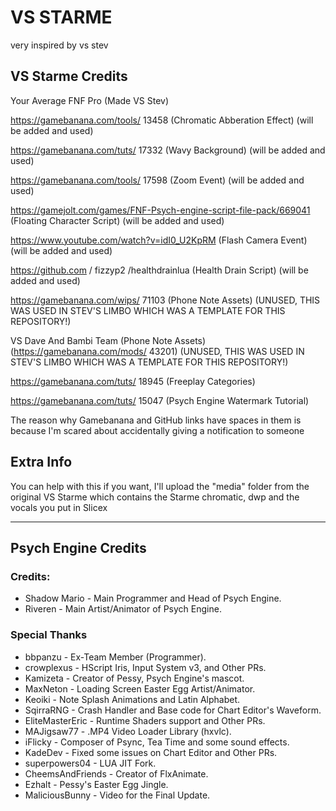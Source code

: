 # VS STARME
very inspired by vs stev

## VS Starme Credits

Your Average FNF Pro (Made VS Stev)

https://gamebanana.com/tools/ 13458 (Chromatic Abberation Effect) (will be added and used)

https://gamebanana.com/tuts/ 17332 (Wavy Background) (will be added and used)

https://gamebanana.com/tools/ 17598 (Zoom Event) (will be added and used)

https://gamejolt.com/games/FNF-Psych-engine-script-file-pack/669041 (Floating Character Script) (will be added and used)

https://www.youtube.com/watch?v=idI0_U2KpRM (Flash Camera Event) (will be added and used)

https://github.com / fizzyp2 /healthdrainlua (Health Drain Script) (will be added and used)

https://gamebanana.com/wips/ 71103 (Phone Note Assets) (UNUSED, THIS WAS USED IN STEV'S LIMBO WHICH WAS A TEMPLATE FOR THIS REPOSITORY!)

VS Dave And Bambi Team (Phone Note Assets) (https://gamebanana.com/mods/ 43201) (UNUSED, THIS WAS USED IN STEV'S LIMBO WHICH WAS A TEMPLATE FOR THIS REPOSITORY!)

https://gamebanana.com/tuts/ 18945 (Freeplay Categories)

https://gamebanana.com/tuts/ 15047 (Psych Engine Watermark Tutorial)

The reason why Gamebanana and GitHub links have spaces in them is because I'm scared about accidentally giving a notification to someone

## Extra Info
You can help with this if you want, I'll upload the "media" folder from the original VS Starme which contains the Starme chromatic, dwp and the vocals you put in Slicex

***

## Psych Engine Credits
### Credits:
* Shadow Mario - Main Programmer and Head of Psych Engine.
* Riveren - Main Artist/Animator of Psych Engine.

### Special Thanks
* bbpanzu - Ex-Team Member (Programmer).
* crowplexus - HScript Iris, Input System v3, and Other PRs.
* Kamizeta - Creator of Pessy, Psych Engine's mascot.
* MaxNeton - Loading Screen Easter Egg Artist/Animator.
* Keoiki - Note Splash Animations and Latin Alphabet.
* SqirraRNG - Crash Handler and Base code for Chart Editor's Waveform.
* EliteMasterEric - Runtime Shaders support and Other PRs.
* MAJigsaw77 - .MP4 Video Loader Library (hxvlc).
* iFlicky - Composer of Psync, Tea Time and some sound effects.
* KadeDev - Fixed some issues on Chart Editor and Other PRs.
* superpowers04 - LUA JIT Fork.
* CheemsAndFriends - Creator of FlxAnimate.
* Ezhalt - Pessy's Easter Egg Jingle.
* MaliciousBunny - Video for the Final Update.
